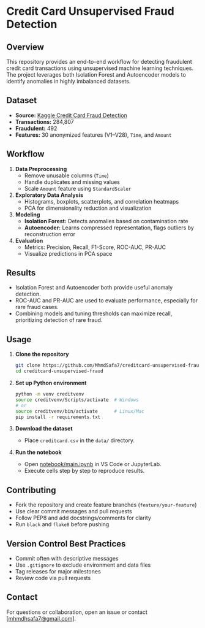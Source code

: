 # Credit Card Unsupervised Fraud Detection

## Overview

This repository provides an end-to-end workflow for detecting fraudulent credit card transactions using unsupervised machine learning techniques. The project leverages both Isolation Forest and Autoencoder models to identify anomalies in highly imbalanced datasets.

## Dataset

- **Source:** [Kaggle Credit Card Fraud Detection](https://www.kaggle.com/datasets/mlg-ulb/creditcardfraud)
- **Transactions:** 284,807
- **Fraudulent:** 492
- **Features:** 30 anonymized features (V1–V28), `Time`, and `Amount`

## Workflow

1. **Data Preprocessing**
   - Remove unusable columns (`Time`)
   - Handle duplicates and missing values
   - Scale `Amount` feature using `StandardScaler`
2. **Exploratory Data Analysis**
   - Histograms, boxplots, scatterplots, and correlation heatmaps
   - PCA for dimensionality reduction and visualization
3. **Modeling**
   - **Isolation Forest:** Detects anomalies based on contamination rate
   - **Autoencoder:** Learns compressed representation, flags outliers by reconstruction error
4. **Evaluation**
   - Metrics: Precision, Recall, F1-Score, ROC-AUC, PR-AUC
   - Visualize predictions in PCA space

## Results

- Isolation Forest and Autoencoder both provide useful anomaly detection.
- ROC-AUC and PR-AUC are used to evaluate performance, especially for rare fraud cases.
- Combining models and tuning thresholds can maximize recall, prioritizing detection of rare fraud.

## Usage

1. **Clone the repository**
   ```sh
   git clone https://github.com/MhmdSafa7/creditcard-unsupervised-fraud.git
   cd creditcard-unsupervised-fraud
   ```

2. **Set up Python environment**
   ```sh
   python -m venv creditvenv
   source creditvenv/Scripts/activate  # Windows
   # or
   source creditvenv/bin/activate      # Linux/Mac
   pip install -r requirements.txt
   ```

3. **Download the dataset**
   - Place `creditcard.csv` in the `data/` directory.

4. **Run the notebook**
   - Open [notebook/main.ipynb](notebook/main.ipynb) in VS Code or JupyterLab.
   - Execute cells step by step to reproduce results.

## Contributing

- Fork the repository and create feature branches (`feature/your-feature`)
- Use clear commit messages and pull requests
- Follow PEP8 and add docstrings/comments for clarity
- Run `black` and `flake8` before pushing

## Version Control Best Practices

- Commit often with descriptive messages
- Use `.gitignore` to exclude environment and data files
- Tag releases for major milestones
- Review code via pull requests



## Contact

For questions or collaboration, open an issue or contact [mhmdhsafa7@gmail.com].